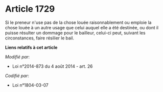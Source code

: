 # Article 1729

Si le preneur n'use pas de la chose louée    raisonnablement ou emploie la chose louée à un autre usage que celui auquel elle
a été destinée, ou dont il puisse résulter un dommage pour le bailleur, celui-ci peut, suivant les circonstances, faire
résilier le bail.

**Liens relatifs à cet article**

_Modifié par_:

  - Loi n°2014-873 du 4 août 2014 - art. 26

_Codifié par_:

  - Loi n°1804-03-07
